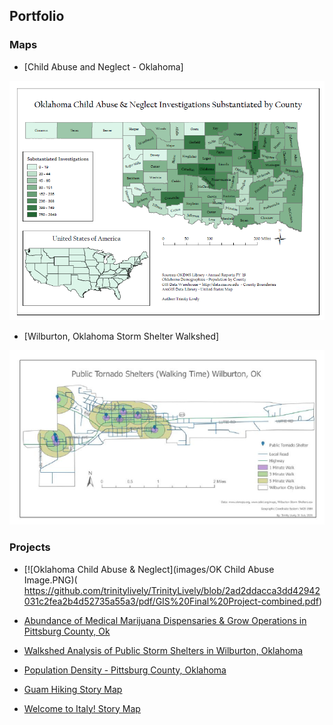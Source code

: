 ## Portfolio

### Maps
- [Child Abuse and Neglect - Oklahoma]
<img src="images/OK Child Abuse Image.PNG"/>

- [Wilburton, Oklahoma Storm Shelter Walkshed]
<img src="images/StormShelterImage.PNG"/>


### Projects

- [![Oklahoma Child Abuse & Neglect](images/OK Child Abuse Image.PNG)( https://github.com/trinitylively/TrinityLively/blob/2ad2ddacca3dd42942031c2fea2b4d52735a55a3/pdf/GIS%20Final%20Project-combined.pdf)

- [Abundance of Medical Marijuana Dispensaries & Grow Operations in Pittsburg County, Ok ](https://github.com/trinitylively/TrinityLively/blob/62f45154a3553bc4e42c7e13ff9bf5ee3772393c/pdf/Abundance%20of%20Medical%20Marijuana%20Dispensaries%20and%20Grows%20in%20Pittsburg%20County%5EJ%20Ok.pdf)


- [Walkshed Analysis of Public Storm Shelters in Wilburton, Oklahoma](https://github.com/trinitylively/TrinityLively/blob/dfea8c598f3f9d3316fa687e0e976082b03b96e1/pdf/StormShelter%20Report.pdf)

- [Population Density - Pittsburg County, Oklahoma](https://arcg.is/1f1mq)

- [Guam Hiking Story Map](https://arcg.is/1CSTSu)

- [Welcome to Italy! Story Map](https://arcg.is/1PCSKm)





